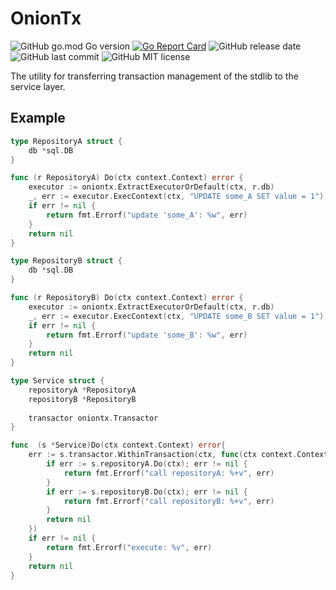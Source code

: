 # OnionTx
![GitHub go.mod Go version](https://img.shields.io/github/go-mod/go-version/kozmod/oniontx)
[![Go Report Card](https://goreportcard.com/badge/github.com/kozmod/oniontx)](https://goreportcard.com/report/github.com/kozmod/oniontx)
![GitHub release date](https://img.shields.io/github/release-date/kozmod/oniontx)
![GitHub last commit](https://img.shields.io/github/last-commit/kozmod/oniontx)
![GitHub MIT license](https://img.shields.io/github/license/kozmod/progen)

The utility for transferring transaction management of the stdlib to the service layer.

## Example
```go
type RepositoryA struct {
	db *sql.DB
}

func (r RepositoryA) Do(ctx context.Context) error {
	executor := oniontx.ExtractExecutorOrDefault(ctx, r.db)
	_, err := executor.ExecContext(ctx, "UPDATE some_A SET value = 1")
	if err != nil {
		return fmt.Errorf("update 'some_A': %w", err)
	}
	return nil
}

type RepositoryB struct {
	db *sql.DB
}

func (r RepositoryB) Do(ctx context.Context) error {
	executor := oniontx.ExtractExecutorOrDefault(ctx, r.db)
	_, err := executor.ExecContext(ctx, "UPDATE some_B SET value = 1")
	if err != nil {
		return fmt.Errorf("update 'some_B': %w", err)
	}
	return nil
}

type Service struct {
	repositoryA *RepositoryA
	repositoryB *RepositoryB
	
	transactor oniontx.Transactor
}

func  (s *Service)Do(ctx context.Context) error{
	err := s.transactor.WithinTransaction(ctx, func(ctx context.Context) error {
		if err := s.repositoryA.Do(ctx); err != nil {
			return fmt.Errorf("call repositoryA: %+v", err)
		}
		if err := s.repositoryB.Do(ctx); err != nil {
			return fmt.Errorf("call repositoryB: %+v", err)
		}
		return nil
	})
	if err != nil {
		return fmt.Errorf("execute: %v", err)
	}
	return nil
}
```